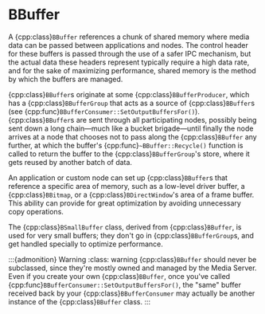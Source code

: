 # BBuffer

A {cpp:class}`BBuffer` references a chunk of shared memory where media
data can be passed between applications and nodes. The control header for
these buffers is passed through the use of a safer IPC mechanism, but the
actual data these headers represent typically require a high data rate, and
for the sake of maximizing performance, shared memory is the method by
which the buffers are managed.

{cpp:class}`BBuffer`s originate at some {cpp:class}`BBufferProducer`,
which has a {cpp:class}`BBufferGroup` that acts as a source of
{cpp:class}`BBuffer`s (see
{cpp:func}`BBufferConsumer::SetOutputBuffersFor()`). {cpp:class}`BBuffer`s
are sent through all participating nodes, possibly being sent down a long
chain—much like a bucket brigade—until finally the node arrives at a node
that chooses not to pass along the {cpp:class}`BBuffer` any further, at
which the buffer's {cpp:func}`~BBuffer::Recycle()` function is called to
return the buffer to the {cpp:class}`BBufferGroup`'s store, where it gets
reused by another batch of data.

An application or custom node can set up {cpp:class}`BBuffer`s that
reference a specific area of memory, such as a low-level driver buffer, a
{cpp:class}`BBitmap`, or a {cpp:class}`BDirectWindow`'s area of a frame
buffer. This ability can provide for great optimization by avoiding
unnecessary copy operations.

The {cpp:class}`BSmallBuffer` class, derived from {cpp:class}`BBuffer`, is
used for very small buffers; they don't go in {cpp:class}`BBufferGroup`s,
and get handled specially to optimize performance.

:::{admonition} Warning
:class: warning
{cpp:class}`BBuffer` should never be subclassed, since they're mostly
owned and managed by the Media Server. Even if you create your own
{cpp:class}`BBuffer`, once you've called
{cpp:func}`BBufferConsumer::SetOutputBuffersFor()`, the "same" buffer
received back by your {cpp:class}`BBufferConsumer` may actually be another
instance of the {cpp:class}`BBuffer` class.
:::
